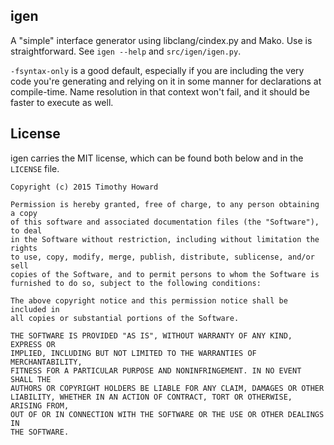 
## igen

A "simple" interface generator using libclang/cindex.py and Mako. Use is
straightforward. See `igen --help` and `src/igen/igen.py`.

`-fsyntax-only` is a good default, especially if you are including the very
code you're generating and relying on it in some manner for declarations at
compile-time. Name resolution in that context won't fail, and it should be
faster to execute as well.

## License

igen carries the MIT license, which can be found both below and in the
`LICENSE` file.

```
Copyright (c) 2015 Timothy Howard

Permission is hereby granted, free of charge, to any person obtaining a copy
of this software and associated documentation files (the "Software"), to deal
in the Software without restriction, including without limitation the rights
to use, copy, modify, merge, publish, distribute, sublicense, and/or sell
copies of the Software, and to permit persons to whom the Software is
furnished to do so, subject to the following conditions:

The above copyright notice and this permission notice shall be included in
all copies or substantial portions of the Software.

THE SOFTWARE IS PROVIDED "AS IS", WITHOUT WARRANTY OF ANY KIND, EXPRESS OR
IMPLIED, INCLUDING BUT NOT LIMITED TO THE WARRANTIES OF MERCHANTABILITY,
FITNESS FOR A PARTICULAR PURPOSE AND NONINFRINGEMENT. IN NO EVENT SHALL THE
AUTHORS OR COPYRIGHT HOLDERS BE LIABLE FOR ANY CLAIM, DAMAGES OR OTHER
LIABILITY, WHETHER IN AN ACTION OF CONTRACT, TORT OR OTHERWISE, ARISING FROM,
OUT OF OR IN CONNECTION WITH THE SOFTWARE OR THE USE OR OTHER DEALINGS IN
THE SOFTWARE.
```
